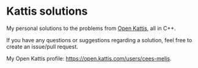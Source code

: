 # Kattis solutions
My personal solutions to the problems from [Open Kattis](https://open.kattis.com/), all in C++.

If you have any questions or suggestions regarding a solution, feel free to create an issue/pull request.


My Open Kattis profile: https://open.kattis.com/users/cees-melis.
